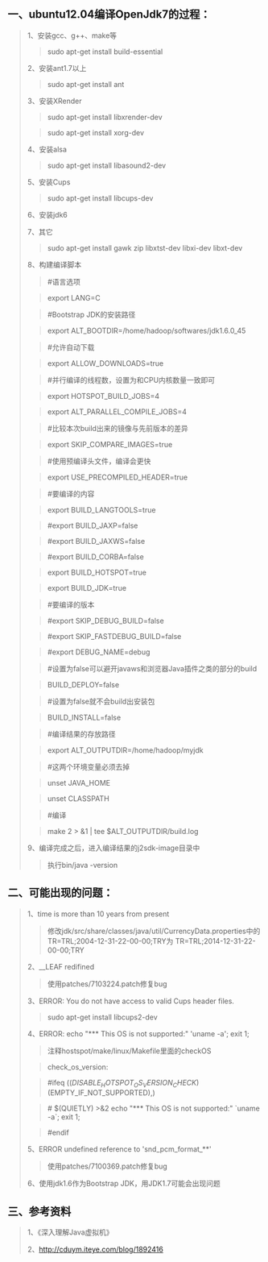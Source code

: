 一、ubuntu12.04编译OpenJdk7的过程：
---------------------------


> 1、安装gcc、g++、make等
>> sudo apt-get install build-essential
>
> 2、安装ant1.7以上
>> sudo apt-get install ant
> 
> 3、安装XRender
>> sudo apt-get install libxrender-dev
>
>> sudo apt-get install xorg-dev
> 
> 4、安装alsa
>> sudo apt-get install libasound2-dev
> 
> 5、安装Cups
>> sudo apt-get install libcups-dev
> 
> 6、安装jdk6
> 
> 7、其它
>> sudo apt-get install gawk zip libxtst-dev libxi-dev libxt-dev
> 
> 8、构建编译脚本
>> \#语言选项
>
>> export LANG=C
>
>> \#Bootstrap JDK的安装路径
>
>> export ALT_BOOTDIR=/home/hadoop/softwares/jdk1.6.0_45
>
>> \#允许自动下载
>
>> export ALLOW_DOWNLOADS=true
>
>> \#并行编译的线程数，设置为和CPU内核数量一致即可
>
>> export HOTSPOT_BUILD_JOBS=4
>
>> export ALT_PARALLEL_COMPILE_JOBS=4
>
>> \#比较本次build出来的镜像与先前版本的差异
>
>> export SKIP_COMPARE_IMAGES=true
>
>> \#使用预编译头文件，编译会更快
>
>> export USE_PRECOMPILED_HEADER=true
>
>> \#要编译的内容
>
>> export BUILD_LANGTOOLS=true
>
>> \#export BUILD_JAXP=false
>
>> \#export BUILD_JAXWS=false
>
>> \#export BUILD_CORBA=false
>
>> export BUILD_HOTSPOT=true
>
>> export BUILD_JDK=true
>
>> \#要编译的版本
>
>> \#export SKIP_DEBUG_BUILD=false
>
>> \#export SKIP_FASTDEBUG_BUILD=false
>
>> \#export DEBUG_NAME=debug
>
>> \#设置为false可以避开javaws和浏览器Java插件之类的部分的build
>
>> BUILD_DEPLOY=false
>
>> \#设置为false就不会build出安装包
>
>> BUILD_INSTALL=false
>
>> \#编译结果的存放路径
>
>> export ALT_OUTPUTDIR=/home/hadoop/myjdk
>
>> \#这两个环境变量必须去掉
>
>> unset JAVA_HOME
>
>> unset CLASSPATH
>
>> \#编译
>
>> make 2 > &1 | tee $ALT_OUTPUTDIR/build.log
> 
> 9、编译完成之后，进入编译结果的j2sdk-image目录中
>> 执行bin/java -version
> 

二、可能出现的问题：
----------

   
> 1、time is more than 10 years from present
>> 修改jdk/src/share/classes/java/util/CurrencyData.properties中的 TR=TRL;2004-12-31-22-00-00;TRY为 TR=TRL;2014-12-31-22-00-00;TRY
> 
> 2、__LEAF redifined
>> 使用patches/7103224.patch修复bug
> 
> 3、ERROR: You do not have access to valid Cups header files.
>> sudo apt-get install libcups2-dev
> 
> 4、ERROR: echo "\*\*\* This OS is not supported:" 'uname -a'; exit 1;
>> 注释hostspot/make/linux/Makefile里面的checkOS
>
>> check_os_version:
>
>> \#ifeq ($(DISABLE_HOTSPOT_OS_VERSION_CHECK)$(EMPTY_IF_NOT_SUPPORTED),)
>
>> \# $(QUIETLY) >&2 echo "\*\*\* This OS is not supported:" \`uname -a\`; exit 1;
>
>> \#endif
> 
> 5、ERROR undefined reference to 'snd_pcm_format_**'
>> 使用patches/7100369.patch修复bug
> 
> 6、使用jdk1.6作为Bootstrap JDK，用JDK1.7可能会出现问题
> 

三、参考资料
------
 
   
> 1、《深入理解Java虚拟机》
> 
> 2、http://cduym.iteye.com/blog/1892416
